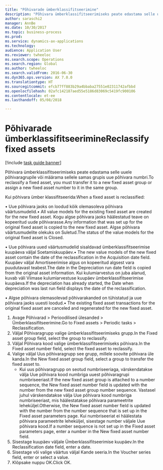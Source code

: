 ```yaml
--- 
title: "Põhivarade ümberklassifitseerimine"
description: "Põhivara ümberklassifitseerimiseks peate edastama selle uuele põhivaragrupile või määrama sellele samas grupis uue põhivara numbri."
author: saraschi2
manager: AnnBe
ms.date: 10/30/2017
ms.topic: business-process
ms.prod: 
ms.service: dynamics-ax-applications
ms.technology: 
audience: Application User
ms.reviewer: twheeloc
ms.search.scope: Operations
ms.search.region: Global
ms.author: twheeloc
ms.search.validFrom: 2016-06-30
ms.dyn365.ops.version: AX 7.0.0
ms.translationtype: HT
ms.sourcegitcommit: efcb77ff883b29a4bbaba27551e02311742afbbd
ms.openlocfilehash: 02afc142187aed55e5186d83069c5419fc900106
ms.contentlocale: et-ee
ms.lasthandoff: 05/08/2018

---
```

# <a name="reclassify-fixed-assets"></a><span data-ttu-id="74241-103">Põhivarade ümberklassifitseerimine</span><span class="sxs-lookup"><span data-stu-id="74241-103">Reclassify fixed assets</span></span>

[!include [task guide banner](../../includes/task-guide-banner.md)]

<span data-ttu-id="74241-104">Põhivara ümberklassifitseerimiseks peate edastama selle uuele põhivaragrupile või määrama sellele samas grupis uue põhivara numbri.</span><span class="sxs-lookup"><span data-stu-id="74241-104">To reclassify a fixed asset, you must transfer it to a new fixed asset group or assign a new fixed asset number to it in the same group.</span></span> 

<span data-ttu-id="74241-105">Kui põhivara ümber klassifitseerida:</span><span class="sxs-lookup"><span data-stu-id="74241-105">When a fixed asset is reclassified:</span></span>

<span data-ttu-id="74241-106">• Uue põhivara jaoks on loodud kõik olemasoleva põhivara väärtusmudelid.</span><span class="sxs-lookup"><span data-stu-id="74241-106">• All value models for the existing fixed asset are created for the new fixed asset.</span></span> <span data-ttu-id="74241-107">Kogu algse põhivara jaoks häälestatud teave on kopeeritud uude põhivarasse.</span><span class="sxs-lookup"><span data-stu-id="74241-107">Any information that was set up for the original fixed asset is copied to the new fixed asset.</span></span> <span data-ttu-id="74241-108">Algse põhivara väärtusmudelite olekuks on Suletud.</span><span class="sxs-lookup"><span data-stu-id="74241-108">The status of the value models for the original fixed asset is Closed.</span></span> 

<span data-ttu-id="74241-109">• Uue põhivara uued väärtusmudelid sisaldavad ümberklassifitseerimise kuupäeva väljal Soetamiskuupäev.</span><span class="sxs-lookup"><span data-stu-id="74241-109">• The new value models of the new fixed asset contain the date of the reclassification in the Acquisition date field.</span></span> <span data-ttu-id="74241-110">Kuupäev väljal Amortiseerimise algus on kopeeritud algsest vara puudutavast teabest.</span><span class="sxs-lookup"><span data-stu-id="74241-110">The date in the Depreciation run date field is copied from the original asset information.</span></span> <span data-ttu-id="74241-111">Kui kulumiarvestus on juba alanud, kuvab väli Viimase kulumiarvestuse kuupäev ümberklassifitseerimise kuupäeva.</span><span class="sxs-lookup"><span data-stu-id="74241-111">If the depreciation has already started, the Date when depreciation was last run field displays the date of the reclassification.</span></span> 

<span data-ttu-id="74241-112">• Algse põhivara olemasolevad põhivarakanded on tühistatud ja uue põhivara jaoks uuesti loodud.</span><span class="sxs-lookup"><span data-stu-id="74241-112">• The existing fixed asset transactions for the original fixed asset are canceled and regenerated for the new fixed asset.</span></span>

1. <span data-ttu-id="74241-113">Avage Põhivarad > Perioodilised ülesanded > Ümberklassifitseerimine.</span><span class="sxs-lookup"><span data-stu-id="74241-113">Go to Fixed assets > Periodic tasks > Reclassification.</span></span>
2. <span data-ttu-id="74241-114">Väljal Põhivaragrupp valige ümberklassifitseerimiseks grupp.</span><span class="sxs-lookup"><span data-stu-id="74241-114">In the Fixed asset group field, select the group to reclassify.</span></span>
3. <span data-ttu-id="74241-115">Väljal Põhivara kood valige ümberklassifitseerimiseks põhivara.</span><span class="sxs-lookup"><span data-stu-id="74241-115">In the Fixed asset number field, select the fixed asset to reclassify.</span></span>
4. <span data-ttu-id="74241-116">Valige väljal Uus põhivaragrupp see grupp, millele soovite põhivara üle kanda.</span><span class="sxs-lookup"><span data-stu-id="74241-116">In the New fixed asset group field, select a group to transfer the fixed asset to.</span></span>
    * <span data-ttu-id="74241-117">Kui uus põhivaragrupp on seotud numbriseeriaga, värskendatakse välja Uue põhivara kood numbriga uuest põhivaragrupi numbriseeriast.</span><span class="sxs-lookup"><span data-stu-id="74241-117">If the new fixed asset group is attached to a number sequence, the New fixed asset number field is updated with the number from the new fixed asset group number sequence.</span></span> <span data-ttu-id="74241-118">Vastasel juhul värskendatakse välja Uue põhivara kood numbriga numbriseeriast, mis häälestatakse põhivara parameetrite leheküljel.</span><span class="sxs-lookup"><span data-stu-id="74241-118">Otherwise, the New fixed asset number field is updated with the number from the number sequence that is set up in the Fixed asset parameters page.</span></span> <span data-ttu-id="74241-119">Kui numbriseeriat ei häälestata põhivara parameetrite leheküljel, sisestage number väljale Uue põhivara kood.</span><span class="sxs-lookup"><span data-stu-id="74241-119">If a number sequence is not set up in the Fixed asset parameters page, enter a number in the New fixed asset number field.</span></span>  
5. <span data-ttu-id="74241-120">Sisestage kuupäev väljale Ümberklassifitseerimise kuupäev.</span><span class="sxs-lookup"><span data-stu-id="74241-120">In the Reclassification date field, enter a date.</span></span>
6. <span data-ttu-id="74241-121">Sisestage või valige väärtus väljal Kande seeria.</span><span class="sxs-lookup"><span data-stu-id="74241-121">In the Voucher series field, enter or select a value.</span></span>
7. <span data-ttu-id="74241-122">Klõpsake nuppu OK.</span><span class="sxs-lookup"><span data-stu-id="74241-122">Click OK.</span></span>


